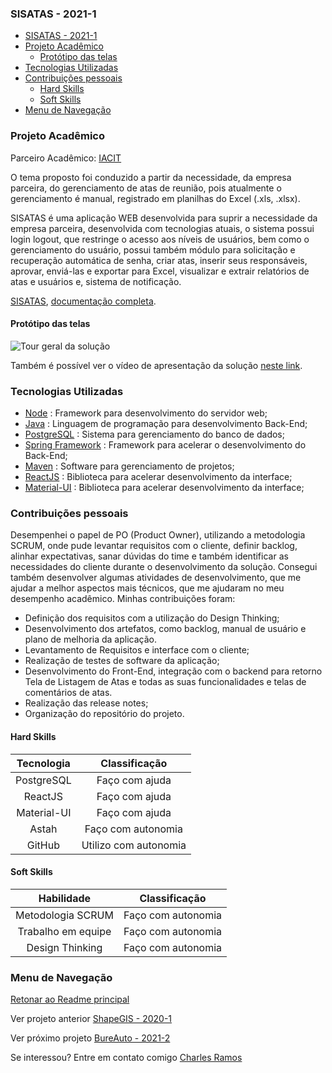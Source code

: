 ### SISATAS - 2021-1	
- [SISATAS - 2021-1](#sisatas---2021-1)
- [Projeto Acadêmico](#projeto-acadêmico)
  - [Protótipo das telas](#protótipo-das-telas)
- [Tecnologias Utilizadas](#tecnologias-utilizadas)
- [Contribuições pessoais](#contribuições-pessoais)
  - [Hard Skills](#hard-skills)
  - [Soft Skills](#soft-skills)
- [Menu de Navegação](#menu-de-navegação)

### Projeto Acadêmico

Parceiro Acadêmico: [IACIT](https://www.iacit.com.br/)

O tema proposto foi conduzido a partir da necessidade, da empresa parceira, do gerenciamento de atas de reunião, pois atualmente o gerenciamento é manual, registrado em planilhas do Excel (.xls, .xlsx).

​SISATAS é uma aplicação WEB desenvolvida para suprir a necessidade da empresa parceira, desenvolvida com tecnologias atuais, o sistema possui login logout, que restringe o acesso aos níveis de usuários, bem como o gerenciamento do usuário, possui também módulo para solicitação e recuperação automática de senha, criar atas, inserir seus responsáveis, aprovar, enviá-las e exportar para Excel, visualizar e extrair relatórios de atas e usuários e, sistema de notificação.

[SISATAS](https://github.com/BureauTech/ProjectSisatas), [documentação completa](https://github.com/BureauTech/ProjectSisatas/blob/master/docs/Documenta%C3%A7%C3%A3o%20SISATAS.pdf).


#### Protótipo das telas

![Tour geral da solução](https://github.com/BureauTech/ProjectSisatas/blob/master/assets/gifs/telas.gif)

Também é possível ver o vídeo de apresentação da solução [neste link](https://www.youtube.com/watch?v=KRr74SBZvqQ).

### Tecnologias Utilizadas

- [Node](https://nodejs.org/) : Framework para desenvolvimento do servidor web;
- [Java](https://www.java.com/) : Linguagem de programação para desenvolvimento Back-End;	
- [PostgreSQL](https://www.postgresql.org/) : Sistema para gerenciamento do banco de dados;
- [Spring Framework](https://spring.io/) : Framework para acelerar o desenvolvimento do Back-End;	
- [Maven](https://maven.apache.org/) : Software para gerenciamento de projetos;
- [ReactJS](https://reactjs.org/) : Biblioteca para acelerar desenvolvimento da interface;
- [Material-UI](https://material-ui.com/) : Biblioteca para acelerar desenvolvimento da interface;	

### Contribuições pessoais

Desempenhei o papel de PO (Product Owner), utilizando a metodologia SCRUM, onde pude levantar requisitos com o cliente, definir backlog, alinhar expectativas, sanar dúvidas do time e também identificar as necessidades do cliente durante o desenvolvimento da solução. Consegui também desenvolver algumas atividades de desenvolvimento, que me ajudar a melhor aspectos mais técnicos, que me ajudaram no meu desempenho acadêmico. Minhas contribuições foram:

- Definição dos requisitos com a utilização do Design Thinking;
- Desenvolvimento dos artefatos, como backlog, manual de usuário e plano de melhoria da aplicação.
- Levantamento de Requisitos e interface com o cliente;
- Realização de testes de software da aplicação;
- Desenvolvimento do Front-End, integração com o backend para retorno Tela de Listagem de Atas e todas as suas funcionalidades e telas de comentários de atas.
- Realização das release notes;
- Organização do repositório do projeto.
 

#### Hard Skills

| Tecnologia  |   Classificação   |
| :---------: | :---------------: |
| PostgreSQL  |  Faço com ajuda   |
|   ReactJS   |  Faço com ajuda   |
| Material-UI |  Faço com ajuda   |
|    Astah    |  Faço com autonomia   |
|   GitHub    | Utilizo com autonomia |


#### Soft Skills

|     Habilidade     |   Classificação    |
| :----------------: | :----------------: |
| Metodologia SCRUM  | Faço com autonomia |
| Trabalho em equipe | Faço com autonomia |
|  Design Thinking   | Faço com autonomia |

### Menu de Navegação

[Retonar ao Readme principal](https://github.com/charles-ramos/Portfolio-Charles-Ferreira-Ramos)

Ver projeto anterior [ShapeGIS - 2020-1](https://github.com/charles-ramos/Portfolio-Charles-Ferreira-Ramos/blob/master/Projetos/ShapeGIS.md)

Ver próximo projeto [BureAuto - 2021-2](https://github.com/charles-ramos/Portfolio-Charles-Ferreira-Ramos/blob/master/Projetos/BureAuto.md)

Se interessou? Entre em contato comigo [Charles Ramos](https://bit.ly/charlesramos)
